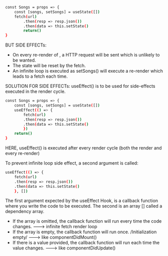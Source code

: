 ```sh
const Songs = props => {
    const [songs, setSongs] = useState([])    
    fetch(url)
        .then(resp => resp.json())
        .then(data => this.setState()    
        return()
}
```

BUT SIDE EFFECTs:
- On every re-render of <Songs />, a HTTP request will be sent which is unlikely to be wanted.
- The state will be reset by the fetch.
- An infinite loop is executed as setSongs() will execute a re-render which leads to a fetch each time.

SOLUTION FOR SIDE EFFECTs: useEffect() is to be used for side-effects executed in the render cycle.

```sh
const Songs = props => {
    const [songs, setSongs] = useState([])   
    useEffect(() => {
        fetch(url)
        .then(resp => resp.json())
        .then(data => this.setState()
        })   
    return()
}
```

HERE, useEffect() is executed after every render cycle (both the render and every re-render)

To prevent infinite loop side effect, a second argument is called:
```sh
useEffect(() => {
    fetch(url)
    .then(resp => resp.json())
    .then(data => this.setState()
    }, [])
```

The first argument expected by the useEffect Hook, is a callback function where you write the code to 
be executed. 
The second is an array [] called a dependency array. 

- If the array is omitted, the callback function will run every time the code changes. ---> infinite fetch render loop 
- If the array is empty, the callback function will run once. /Initialization empty/ ---> like  componentDidMount()
- If there is a value provided, the callback function will run each time the value changes. ---> like componentDidUpdate()
